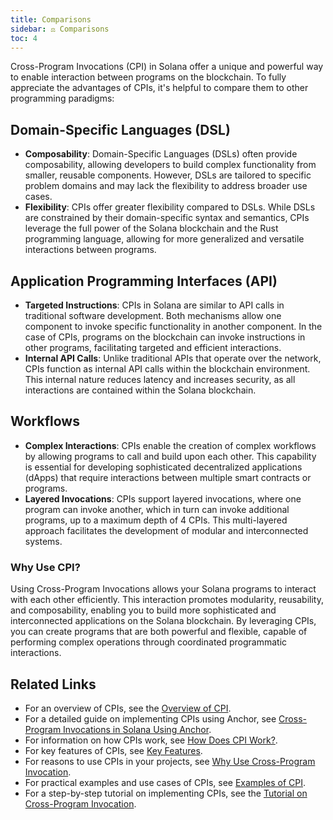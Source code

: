 ```yaml
---
title: Comparisons
sidebar: ⚖️ Comparisons
toc: 4
---
```


Cross-Program Invocations (CPI) in Solana offer a unique and powerful way to enable interaction between programs on the blockchain.
To fully appreciate the advantages of CPIs, it's helpful to compare them to other programming paradigms:

## Domain-Specific Languages (DSL)

- **Composability**: Domain-Specific Languages (DSLs) often provide composability, allowing developers to build complex functionality from smaller, reusable components. However, DSLs are tailored to specific problem domains and may lack the flexibility to address broader use cases.
- **Flexibility**: CPIs offer greater flexibility compared to DSLs. While DSLs are constrained by their domain-specific syntax and semantics, CPIs leverage the full power of the Solana blockchain and the Rust programming language, allowing for more generalized and versatile interactions between programs.

## Application Programming Interfaces (API)

- **Targeted Instructions**: CPIs in Solana are similar to API calls in traditional software development. Both mechanisms allow one component to invoke specific functionality in another component. In the case of CPIs, programs on the blockchain can invoke instructions in other programs, facilitating targeted and efficient interactions.
- **Internal API Calls**: Unlike traditional APIs that operate over the network, CPIs function as internal API calls within the blockchain environment. This internal nature reduces latency and increases security, as all interactions are contained within the Solana blockchain.

## Workflows

- **Complex Interactions**: CPIs enable the creation of complex workflows by allowing programs to call and build upon each other. This capability is essential for developing sophisticated decentralized applications (dApps) that require interactions between multiple smart contracts or programs.
- **Layered Invocations**: CPIs support layered invocations, where one program can invoke another, which in turn can invoke additional programs, up to a maximum depth of 4 CPIs. This multi-layered approach facilitates the development of modular and interconnected systems.

### Why Use CPI?

Using Cross-Program Invocations allows your Solana programs to interact with each other efficiently. This interaction promotes modularity, reusability, and composability, enabling you to build more sophisticated and interconnected applications on the Solana blockchain. By leveraging CPIs, you can create programs that are both powerful and flexible, capable of performing complex operations through coordinated programmatic interactions.

## Related Links

- For an overview of CPIs, see the [Overview of CPI](overview.md).
- For a detailed guide on implementing CPIs using Anchor, see [Cross-Program Invocations in Solana Using Anchor](tutorial.md).
- For information on how CPIs work, see [How Does CPI Work?](how-does-it-work.md).
- For key features of CPIs, see [Key Features](key-features.md).
- For reasons to use CPIs in your projects, see [Why Use Cross-Program Invocation](why.md).
- For practical examples and use cases of CPIs, see [Examples of CPI](examples-of-cpi.md).
- For a step-by-step tutorial on implementing CPIs, see the [Tutorial on Cross-Program Invocation](tutorial.md).
